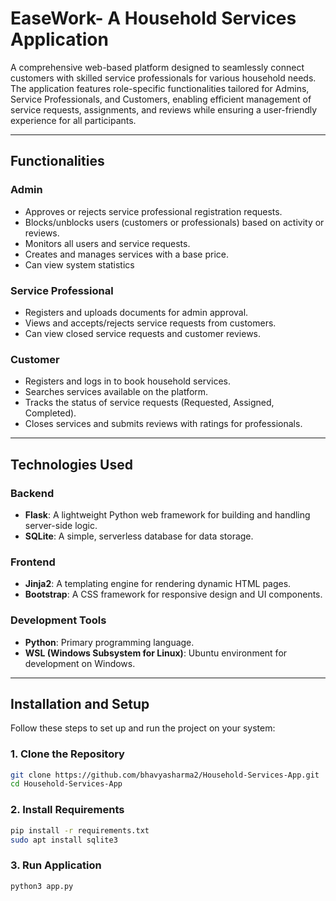 # EaseWork- A Household Services Application

A comprehensive web-based platform designed to seamlessly connect customers with skilled service professionals for various household needs. The application features role-specific functionalities tailored for Admins, Service Professionals, and Customers, enabling efficient management of service requests, assignments, and reviews while ensuring a user-friendly experience for all participants.

---

## Functionalities

### Admin
- Approves or rejects service professional registration requests.
- Blocks/unblocks users (customers or professionals) based on activity or reviews.
- Monitors all users and service requests.
- Creates and manages services with a base price.
- Can view system statistics

### Service Professional
- Registers and uploads documents for admin approval.
- Views and accepts/rejects service requests from customers.
- Can view closed service requests and customer reviews.

### Customer
- Registers and logs in to book household services.
- Searches services available on the platform.
- Tracks the status of service requests (Requested, Assigned, Completed).
- Closes services and submits reviews with ratings for professionals.

---

## Technologies Used
### Backend
- **Flask**: A lightweight Python web framework for building and handling server-side logic.
- **SQLite**: A simple, serverless database for data storage.

### Frontend
- **Jinja2**: A templating engine for rendering dynamic HTML pages.
- **Bootstrap**: A CSS framework for responsive design and UI components.

### Development Tools
- **Python**: Primary programming language.
- **WSL (Windows Subsystem for Linux)**: Ubuntu environment for development on Windows.

---

## Installation and Setup

Follow these steps to set up and run the project on your system:

### 1. Clone the Repository
```bash
git clone https://github.com/bhavyasharma2/Household-Services-App.git
cd Household-Services-App
 ```

### 2. Install Requirements
```bash
pip install -r requirements.txt
sudo apt install sqlite3
 ```

### 3. Run Application
```bash
python3 app.py
 ```
